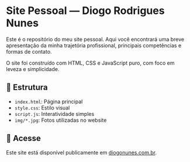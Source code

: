 # Site Pessoal — Diogo Rodrigues Nunes

Este é o repositório do meu site pessoal. Aqui você encontrará uma breve apresentação da minha trajetória profissional, principais competências e formas de contato.

O site foi construído com HTML, CSS e JavaScript puro, com foco em leveza e simplicidade.

## 📂 Estrutura

- `index.html`: Página principal
- `style.css`: Estilo visual
- `script.js`: Interatividade simples
- `img/*.jpg`: Fotos utilizadas no website

## 🔗 Acesse

Este site está disponível publicamente em [diogonunes.com.br](https://diogonunes.com.br).
